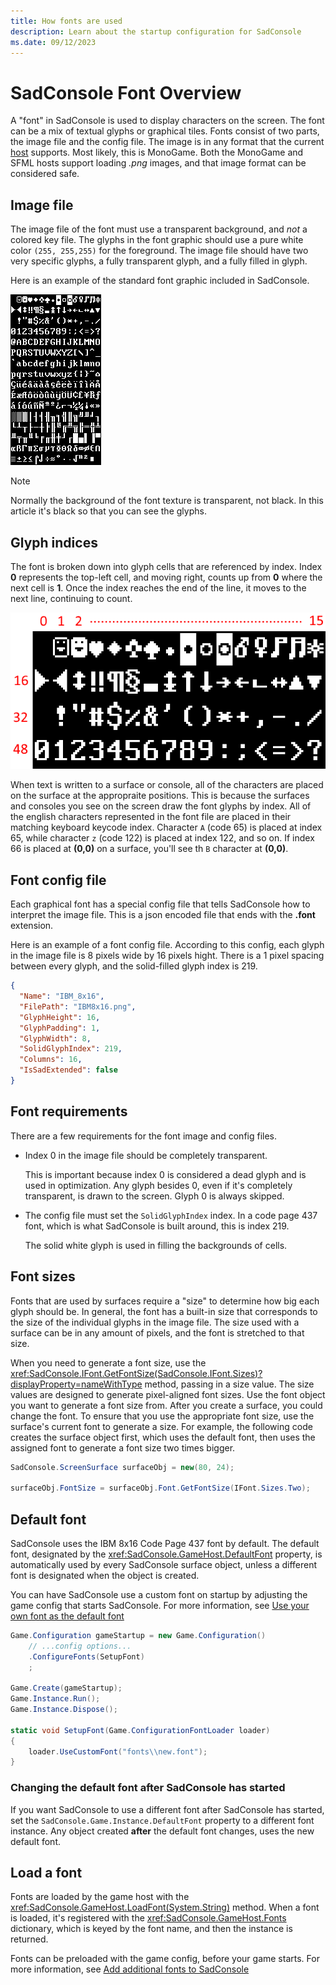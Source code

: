 ```yaml
---
title: How fonts are used
description: Learn about the startup configuration for SadConsole
ms.date: 09/12/2023
---
```


# SadConsole Font Overview

A "font" in SadConsole is used to display characters on the screen. The font can be a mix of textual glyphs or graphical tiles. Fonts consist of two parts, the image file and the config file. The image is in any format that the current [host](host.md) supports. Most likely, this is MonoGame. Both the MonoGame and SFML hosts support loading _.png_ images, and that image format can be considered safe.

## Image file

The image file of the font must use a transparent background, and _not_ a colored key file. The glyphs in the font graphic should use a pure white color `(255, 255,255)` for the foreground. The image file should have two very specific glyphs, a fully transparent glyph, and a fully filled in glyph.

Here is an example of the standard font graphic included in SadConsole.

![font sample](images/fonts/font-sample.png)

>[!NOTE]
>Normally the background of the font texture is transparent, not black. In this article it's black so that you can see the glyphs.

## Glyph indices

The font is broken down into glyph cells that are referenced by index. Index **0** represents the top-left cell, and moving right, counts up from **0** where the next cell is **1**. Once the index reaches the end of the line, it moves to the next line, continuing to count.

![font indexing](images/fonts/how-font-works.png)

When text is written to a surface or console, all of the characters are placed on the surface at the appropraite positions. This is because the surfaces and consoles you see on the screen draw the font glyphs by index. All of the english characters represented in the font file are placed in their matching keyboard keycode index. Character `A` (code 65) is placed at index 65, while character `z` (code 122) is placed at index 122, and so on. If index 66 is placed at **(0,0)** on a surface, you'll see th `B` character at **(0,0)**.

## Font config file

Each graphical font has a special config file that tells SadConsole how to interpret the image file. This is a json encoded file that ends with the **.font** extension.

Here is an example of a font config file. According to this config, each glyph in the image file is 8 pixels wide by 16 pixels hight. There is a 1 pixel spacing between every glyph, and the solid-filled glyph index is 219.

```json
{
  "Name": "IBM_8x16",
  "FilePath": "IBM8x16.png",
  "GlyphHeight": 16,
  "GlyphPadding": 1,
  "GlyphWidth": 8,
  "SolidGlyphIndex": 219,
  "Columns": 16,
  "IsSadExtended": false
}
```

## Font requirements

There are a few requirements for the font image and config files.

- Index 0 in the image file should be completely transparent.

  This is important because index 0 is considered a dead glyph and is used in optimization. Any glyph besides 0, even if it's completely transparent, is drawn to the screen. Glyph 0 is always skipped.

- The config file must set the `SolidGlyphIndex` index. In a code page 437 font, which is what SadConsole is built around, this is index 219.

  The solid white glyph is used in filling the backgrounds of cells.

## Font sizes

Fonts that are used by surfaces require a "size" to determine how big each glyph should be. In general, the font has a built-in size that corresponds to the size of the individual glyphs in the image file. The size used with a surface can be in any amount of pixels, and the font is stretched to that size.

When you need to generate a font size, use the <xref:SadConsole.IFont.GetFontSize(SadConsole.IFont.Sizes)?displayProperty=nameWithType> method, passing in a size value. The size values are designed to generate pixel-aligned font sizes. Use the font object you want to generate a font size from. After you create a surface, you could change the font. To ensure that you use the appropriate font size, use the surface's current font to generate a size. For example, the following code creates the surface object first, which uses the default font, then uses the assigned font to generate a font size two times bigger.

```csharp
SadConsole.ScreenSurface surfaceObj = new(80, 24);

surfaceObj.FontSize = surfaceObj.Font.GetFontSize(IFont.Sizes.Two);
```

## Default font

SadConsole uses the IBM 8x16 Code Page 437 font by default. The default font, designated by the <xref:SadConsole.GameHost.DefaultFont> property, is automatically used by every SadConsole surface object, unless a different font is designated when the object is created.

You can have SadConsole use a custom font on startup by adjusting the game config that starts SadConsole. For more information, see [Use your own font as the default font](config.md#use-your-own-font-as-the-default-font)

```csharp
Game.Configuration gameStartup = new Game.Configuration()
    // ...config options...
    .ConfigureFonts(SetupFont)
    ;

Game.Create(gameStartup);
Game.Instance.Run();
Game.Instance.Dispose();

static void SetupFont(Game.ConfigurationFontLoader loader)
{
    loader.UseCustomFont("fonts\\new.font");
}
```

### Changing the default font after SadConsole has started

If you want SadConsole to use a different font after SadConsole has started, set the `SadConsole.Game.Instance.DefaultFont` property to a different font instance. Any object created **after** the default font changes, uses the new default font.

## Load a font

Fonts are loaded by the game host with the <xref:SadConsole.GameHost.LoadFont(System.String)> method. When a font is loaded, it's registered with the <xref:SadConsole.GameHost.Fonts> dictionary, which is keyed by the font name, and then the instance is returned.

Fonts can be preloaded with the game config, before your game starts. For more information, see [Add additional fonts to SadConsole](config.md#add-additional-fonts-to-sadconsole)
